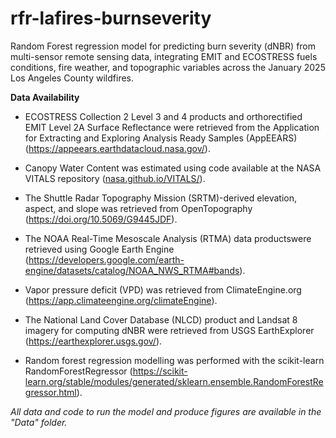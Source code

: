 # rfr-lafires-burnseverity
Random Forest regression model for predicting burn severity (dNBR) from multi-sensor remote sensing data, integrating EMIT and ECOSTRESS fuels conditions, fire weather, and topographic variables across the January 2025 Los Angeles County wildfires.

**Data Availability**

- ECOSTRESS Collection 2 Level 3 and 4 products and orthorectified EMIT Level 2A Surface Reflectance were retrieved from the Application for Extracting and Exploring Analysis Ready Samples (AppEEARS) (https://appeears.earthdatacloud.nasa.gov/). 

- Canopy Water Content was estimated using code available at the NASA VITALS repository ([nasa.github.io/VITALS/](https://nasa.github.io/VITALS/)).

- The Shuttle Radar Topography Mission (SRTM)-derived elevation, aspect, and slope was retrieved from OpenTopography (https://doi.org/10.5069/G9445JDF). 

- The NOAA Real-Time Mesoscale Analysis (RTMA) data productswere retrieved using Google Earth Engine (https://developers.google.com/earth-engine/datasets/catalog/NOAA_NWS_RTMA#bands).

- Vapor pressure deficit (VPD) was retrieved from ClimateEngine.org (https://app.climateengine.org/climateEngine).

- The National Land Cover Database (NLCD) product and Landsat 8 imagery for computing dNBR were retrieved from USGS EarthExplorer (https://earthexplorer.usgs.gov/). 

- Random forest regression  modelling was performed with the scikit-learn RandomForestRegressor (https://scikit-learn.org/stable/modules/generated/sklearn.ensemble.RandomForestRegressor.html).

*All data and code to run the model and produce figures are available in the "Data" folder.* 
